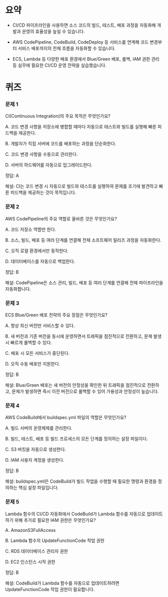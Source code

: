 # 요약

-   CI/CD 파이프라인을 사용하면 소스 코드의 빌드, 테스트, 배포 과정을
    자동화해 개발과 운영의 효율성을 높일 수 있습니다.

-   AWS CodePipeline, CodeBuild, CodeDeploy 등 서비스를 연계해 코드
    변경부터 서비스 배포까지의 전체 흐름을 자동화할 수 있습니다.

-   ECS, Lambda 등 다양한 배포 환경에서 Blue/Green 배포, 롤백, IAM 권한
    관리 등 실무에 필요한 CI/CD 운영 전략을 실습했습니다.

# 퀴즈

### 문제 1

CI(Continuous Integration)의 주요 목적은 무엇인가요?

A. 코드 변경 사항을 저장소에 병합할 때마다 자동으로 테스트와 빌드를
실행해 빠른 피드백을 제공한다.

B. 개발자가 직접 서버에 코드를 배포하는 과정을 단순화한다.

C. 코드 변경 사항을 수동으로 관리한다.

D. 서버의 하드웨어를 자동으로 업그레이드한다.

정답: A

해설: CI는 코드 변경 시 자동으로 빌드와 테스트를 실행하여 문제를 조기에
발견하고 빠른 피드백을 제공하는 것이 목적입니다.

### 문제 2

AWS CodePipeline의 주요 역할로 올바른 것은 무엇인가요?

A. 코드 저장소 역할만 한다.

B. 소스, 빌드, 배포 등 여러 단계를 연결해 전체 소프트웨어 릴리즈 과정을
자동화한다.

C. 오직 로컬 환경에서만 동작한다.

D. 데이터베이스를 자동으로 백업한다.

정답: B

해설: CodePipeline은 소스 관리, 빌드, 배포 등 여러 단계를 연결해 전체
파이프라인을 자동화합니다.

### 문제 3

ECS Blue/Green 배포 전략의 주요 장점은 무엇인가요?

A. 항상 최신 버전만 서비스할 수 있다.

B. 새 버전과 기존 버전을 동시에 운영하면서 트래픽을 점진적으로 전환하고,
문제 발생 시 빠르게 롤백할 수 있다.

C. 배포 시 모든 서비스가 중단된다.

D. 오직 수동 배포만 지원한다.

정답: B

해설: Blue/Green 배포는 새 버전의 안정성을 확인한 뒤 트래픽을 점진적으로
전환하고, 문제가 발생하면 즉시 이전 버전으로 롤백할 수 있어 가용성과
안정성이 높습니다.

### 문제 4

AWS CodeBuild에서 buildspec.yml 파일의 역할은 무엇인가요?

A. 빌드 서버의 운영체제를 관리한다.

B. 빌드, 테스트, 배포 등 빌드 프로세스의 모든 단계를 정의하는 설정
파일이다.

C. S3 버킷을 자동으로 생성한다.

D. IAM 사용자 계정을 생성한다.

정답: B

해설: buildspec.yml은 CodeBuild가 빌드 작업을 수행할 때 필요한 명령과
환경을 정의하는 핵심 설정 파일입니다.

### 문제 5

Lambda 함수의 CI/CD 자동화에서 CodeBuild가 Lambda 함수를 자동으로
업데이트하기 위해 추가로 필요한 IAM 권한은 무엇인가요?

A. AmazonS3FullAccess

B. Lambda 함수의 UpdateFunctionCode 작업 권한

C. RDS 데이터베이스 관리자 권한

D. EC2 인스턴스 시작 권한

정답: B

해설: CodeBuild가 Lambda 함수를 자동으로 업데이트하려면
UpdateFunctionCode 작업 권한이 필요합니다.


